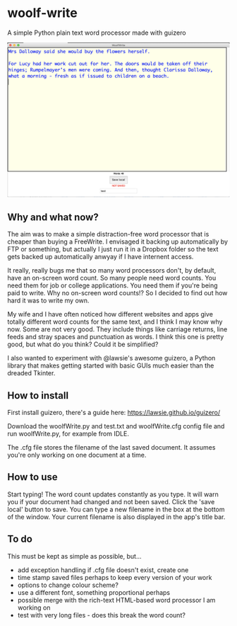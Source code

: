 # woolf-write
A simple Python plain text word processor made with guizero

![woolfWrite screenshot](https://raw.githubusercontent.com/blogmywiki/woolf-write/main/screenshot.png)

## Why and what now?

The aim was to make a simple distraction-free word processor that is cheaper than buying a FreeWrite. I envisaged it backing up automatically by FTP or something, but actually I just run it in a Dropbox folder so the text gets backed up automatically anwyay if I have internent access.

It really, really bugs me that so many word processors don't, by default, have an on-screen word count. So many people need word counts. You need them for job or college applications. You need them if you're being paid to write. Why no on-screen word counts!? So I decided to find out how hard it was to write my own.

My wife and I have often noticed how different websites and apps give totally different word counts for the same text, and I think I may know why now. Some are not very good. They include things like carriage returns, line feeds and stray spaces and punctuation as words. I think this one is pretty good, but what do you think? Could it be simplified?

I also wanted to experiment with @lawsie's awesome guizero, a Python library that makes getting started with basic GUIs much easier than the dreaded Tkinter.


## How to install

First install guizero, there's a guide here: https://lawsie.github.io/guizero/

Download the woolfWrite.py and test.txt and woolfWrite.cfg config file and run woolfWrite.py, for example from IDLE.

The .cfg file stores the filename of the last saved document. It assumes you're only working on one document at a time.

## How to use

Start typing! The word count updates constantly as you type. It will warn you if your document had changed and not been saved. Click the 'save local' button to save. You can type a new filename in the box at the bottom of the window. Your current filename is also displayed in the app's title bar.

## To do
This must be kept as simple as possible, but...
- add exception handling if .cfg file doesn't exist, create one
- time stamp saved files perhaps to keep every version of your work
- options to change colour scheme?
- use a different font, something proportional perhaps
- possible merge with the rich-text HTML-based word processor I am working on
- test with very long files - does this break the word count?
